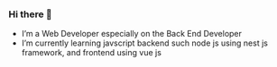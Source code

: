 ### Hi there 👋 

- I’m a Web Developer especially on the Back End Developer
- I’m currently learning javscript backend such node js using nest js framework, and frontend using vue js
